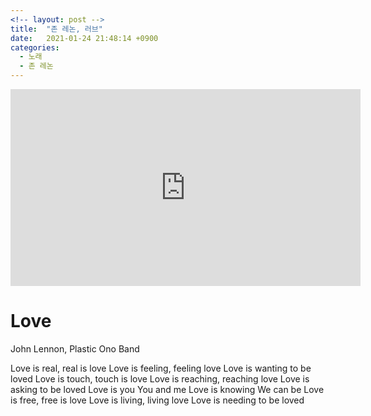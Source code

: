 ```yaml
---
<!-- layout: post -->
title:  "존 레논, 러브"
date:   2021-01-24 21:48:14 +0900
categories:
  - 노래
  - 존 레논
---
```


<!-- #존 레논, 러브 -->


<iframe width="560" height="315" src="https://www.youtube.com/embed/MUTz3LQEq1Q" frameborder="0" allow="accelerometer; autoplay; clipboard-write; encrypted-media; gyroscope; picture-in-picture" allowfullscreen></iframe>


# Love
John Lennon, Plastic Ono Band


Love is real, real is love
Love is feeling, feeling love
Love is wanting to be loved
Love is touch, touch is love
Love is reaching, reaching love
Love is asking to be loved
Love is you
You and me
Love is knowing
We can be
Love is free, free is love
Love is living, living love
Love is needing to be loved
